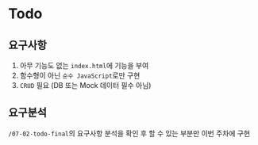 # Todo

## 요구사항

1. 아무 기능도 없는 `index.html`에 기능을 부여
2. 함수형이 아닌 `순수 JavaScript`로만 구현
3. `CRUD` 필요 (DB 또는 Mock 데이터 필수 아님)

## 요구분석

`/07-02-todo-final`의 요구사항 분석을 확인 후
할 수 있는 부분만 이번 주차에 구현
